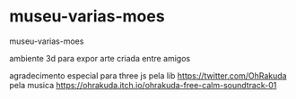 # museu-varias-moes
museu-varias-moes

ambiente 3d para expor arte criada entre amigos 

agradecimento especial para 
three js pela lib
https://twitter.com/OhRakuda   pela musica  https://ohrakuda.itch.io/ohrakuda-free-calm-soundtrack-01
